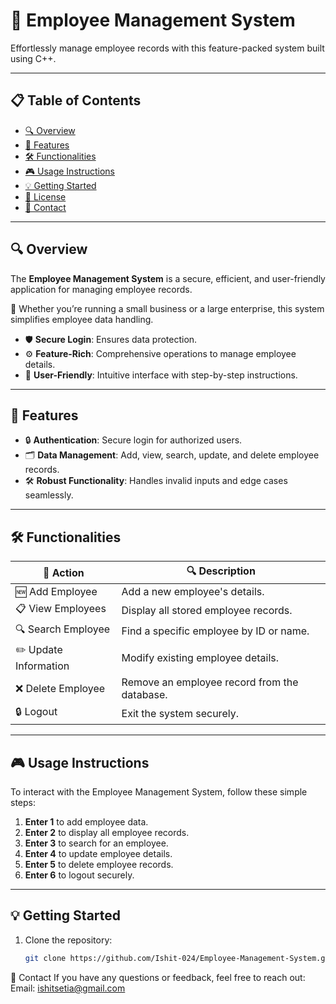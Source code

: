 # 🌟 Employee Management System

Effortlessly manage employee records with this feature-packed system built using C++.

---

## 📋 Table of Contents
- [🔍 Overview](#🔍-overview)
- [🌟 Features](#🌟-features)
- [🛠️ Functionalities](#🛠️-functionalities)
- [🎮 Usage Instructions](#🎮-usage-instructions)
- [💡 Getting Started](#💡-getting-started)
- [📜 License](#📜-license)
- [📧 Contact](#📧-contact)

---

## 🔍 Overview

The **Employee Management System** is a secure, efficient, and user-friendly application for managing employee records.

🚀 Whether you’re running a small business or a large enterprise, this system simplifies employee data handling.

- 🛡️ **Secure Login**: Ensures data protection.
- ⚙️ **Feature-Rich**: Comprehensive operations to manage employee details.
- 🌟 **User-Friendly**: Intuitive interface with step-by-step instructions.

---

## 🌟 Features
- 🔒 **Authentication**: Secure login for authorized users.
- 🗂️ **Data Management**: Add, view, search, update, and delete employee records.
- 🛠️ **Robust Functionality**: Handles invalid inputs and edge cases seamlessly.

---

## 🛠️ Functionalities

| 🚀 **Action**        | 🔍 **Description**                              |
|----------------------|-----------------------------------------------|
| 🆕 Add Employee      | Add a new employee's details.                 |
| 📋 View Employees    | Display all stored employee records.          |
| 🔍 Search Employee   | Find a specific employee by ID or name.       |
| ✏️ Update Information| Modify existing employee details.             |
| ❌ Delete Employee   | Remove an employee record from the database.  |
| 🔒 Logout            | Exit the system securely.                     |

---

## 🎮 Usage Instructions

To interact with the Employee Management System, follow these simple steps:

1. **Enter 1** to add employee data.
2. **Enter 2** to display all employee records.
3. **Enter 3** to search for an employee.
4. **Enter 4** to update employee details.
5. **Enter 5** to delete employee records.
6. **Enter 6** to logout securely.

---

## 💡 Getting Started

1. Clone the repository:
   ```bash
   git clone https://github.com/Ishit-024/Employee-Management-System.git

📧 Contact
If you have any questions or feedback, feel free to reach out:
Email: ishitsetia@gmail.com

